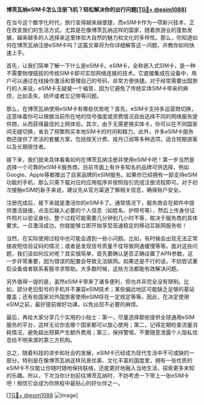 **博茨瓦纳eSIM卡怎么注册飞机？轻松解决你的出行问题[[TG💪+ @esim1088](https://t.me/s/esim1088)]**

在当今这个数字化时代，旅行变得越来越便捷，而eSIM卡作为一项新兴技术，正在改变我们的生活方式。尤其是在像博茨瓦纳这样的国家，随着旅游业的蓬勃发展，越来越多的人选择来这里体验大自然的魅力和文化的多样性。那么，你知道如何在博茨瓦纳注册eSIM卡吗？这篇文章将为你详细解答这一问题，并教你如何快速上手。

首先，让我们简单了解一下什么是eSIM卡。eSIM卡，全称嵌入式SIM卡，是一种不需要物理插拔的传统SIM卡即可实现网络连接的技术。它直接集成在设备中，用户可以通过在线操作激活和管理自己的号码，非常方便快捷。对于经常需要出国旅行的人来说，eSIM卡无疑是一个福音，因为它避免了传统实体SIM卡带来的麻烦，比如丢失、损坏或者忘记带等问题。

那么，在博茨瓦纳使用eSIM卡有哪些优势呢？首先，eSIM卡支持多运营商切换，这意味着你可以根据当前所在地的信号强度或资费情况自由选择不同的网络服务提供商，从而获得最佳的上网体验。其次，由于无需更换实体卡，你可以在不同国家间无缝切换，省去了频繁购买本地SIM卡的时间和精力。此外，许多eSIM卡服务商还提供了灵活的套餐方案，包括按天计费、按月订阅等多种选项，适合短期游客以及长期居住者。

接下来，我们就来具体看看如何在博茨瓦纳注册并使用eSIM卡吧！第一步当然是选择一个可靠的eSIM卡服务商。目前市面上有许多知名的品牌可供选择，例如Google、Apple等都推出了自家品牌的eSIM服务。如果你已经拥有一部支持eSIM功能的手机，那么只需下载对应的应用程序并按照指引完成注册流程即可。对于初次接触eSIM的新手来说，建议先从官方渠道了解相关信息，确保账户安全。

注册完成后，接下来就是激活你的eSIM卡了。通常情况下，服务商会在邮件中提供激活链接，点击后输入必要的个人信息（如姓名、护照号等），然后上传身份证件照片以验证身份。整个过程可能需要几分钟到几小时不等，取决于服务商的具体要求。一旦激活成功，你就能够立即开始享受高速稳定的移动互联网服务啦！

当然，在实际使用过程中也可能会遇到一些小问题。比如，有时候会出现无法正常接收短信验证码的情况；或者是发现信号质量不佳导致网速缓慢等等。面对这些问题，我们该如何应对呢？其实很简单，首先要确认是否正确设置了APN参数，这一步非常重要，因为错误的配置会导致无法联网。如果还是不行的话，不妨尝试重启设备或者联系客服寻求帮助。大多数时候，这些方法都能有效解决问题。

另外值得一提的是，虽然eSIM卡带来了诸多便利，但也并非完全没有限制。比如，部分老旧型号的手机并不兼容eSIM技术；某些偏远地区可能缺乏足够的基站覆盖；还有些国家对外国旅客使用eSIM存在一定规定等等。因此，在决定使用eSIM之前，最好提前做好功课，以免出现不必要的麻烦。

最后，再给大家分享几个实用的小贴士：第一，尽量选择那些提供全球通用eSIM服务的平台，这样无论你去哪个国家都可以放心使用；第二，记得定期检查流量消耗情况，避免超出预算产生额外费用；第三，保持警惕，不要随意泄露个人隐私信息给不明来源的第三方机构。

总之，随着科技的进步和社会的发展，eSIM卡已经成为现代生活中不可或缺的一部分。特别是在像博茨瓦纳这样风景优美、文化丰富的国度里，拥有一张优质的eSIM卡不仅能让你随时随地保持联络，还能更好地融入当地生活，探索更多未知的乐趣。所以，下次当你计划前往博茨瓦纳时，不妨考虑一下带上一张eSIM卡吧！相信它会成为你旅程中最贴心的好伙伴之一。

[[TG💪+ @esim1088](https://t.me/s/esim1088) ![Image](https://i.postimg.cc/4NQfJmqS/Snipaste-2025-05-13-00-14-12.png)]